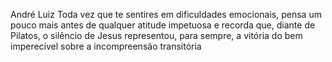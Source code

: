 André Luiz
Toda vez que te sentires em dificuldades emocionais, pensa um pouco mais antes de qualquer atitude impetuosa e recorda que, diante de Pilatos, o silêncio de Jesus representou, para sempre, a vitória do bem imperecível sobre a incompreensão transitória
